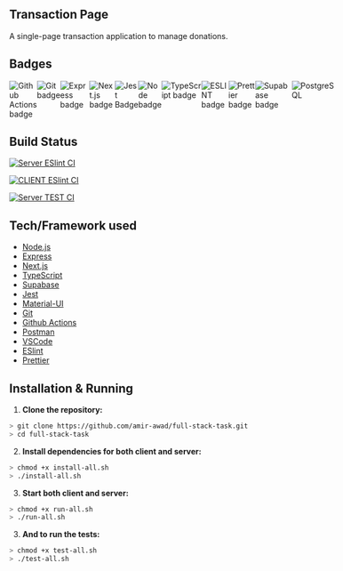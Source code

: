 ## Transaction Page

A single-page transaction application to manage donations.

## Badges

<div style="display: flex;">
  <img src="https://img.shields.io/badge/Github-Actions-%232088FF?style=for-the-badge&logo=GithubActions" alt="Github Actions badge">
  <img src="https://img.shields.io/badge/Git--%23F05032?style=for-the-badge&logo=Git" alt="Git badge">
  <img src="https://img.shields.io/badge/Express-%23000000?style=for-the-badge&logo=Express&logoColor=white" alt = "Express badge">
  <img src="https://img.shields.io/badge/Next.js-%23000000.svg?style=flat&logo=next.js&logoColor=white" alt = "Next.js badge">
  <img src="https://img.shields.io/badge/-jest-%23C21325?style=for-the-badge&logo=jest&logoColor=white" alt="Jest Badge">
  <img src="https://img.shields.io/badge/Node.js-%2343853D?style=for-the-badge&logo=Node.js&logoColor=white" alt = "Node badge">
  <img src="https://img.shields.io/badge/TypeScript-%23007ACC.svg?style=flat&logo=typescript&logoColor=white" alt = "TypeScript badge">
  <img src ="https://img.shields.io/badge/ESLint-%234B32C3?style=for-the-badge&logo=ESLint&logoColor=white" alt = "ESLINT badge">
  <img src ="https://img.shields.io/badge/Prettier-%231A2B34.svg?style=flat&logo=prettier&logoColor=%234B32C3" alt = "Prettier badge">
  <img src ="https://img.shields.io/badge/Supabase-%2334599B.svg?style=flat&logo=supabase&logoColor=white" alt = "Supabase badge">
  <img src ="https://img.shields.io/badge/Database-PostgreSQL-blue.svg" alt="PostgreSQL">
</div>

## Build Status

[![Server ESlint CI](https://github.com/amir-awad/full-stack-task/actions/workflows/server-lint.yaml/badge.svg)](https://github.com/amir-awad/full-stack-task/actions/workflows/server-lint.yaml)

[![CLIENT ESlint CI](https://github.com/amir-awad/full-stack-task/actions/workflows/client-lint.yaml/badge.svg)](https://github.com/amir-awad/full-stack-task/actions/workflows/client-lint.yaml)

[![Server TEST CI](https://github.com/amir-awad/full-stack-task/actions/workflows/server-test.yaml/badge.svg)](https://github.com/amir-awad/full-stack-task/actions/workflows/server-test.yaml)

## Tech/Framework used

- [Node.js](https://nodejs.org/en/)
- [Express](https://expressjs.com/)
- [Next.js](https://nextjs.org/)
- [TypeScript](https://www.typescriptlang.org/)
- [Supabase](https://supabase.com/)
- [Jest](https://jestjs.io/)
- [Material-UI](https://material-ui.com/)
- [Git](https://git-scm.com/)
- [Github Actions](github.com/features/actions)
- [Postman](https://www.postman.com/)
- [VSCode](https://code.visualstudio.com/)
- [ESlint](https://eslint.org/)
- [Prettier](https://prettier.io/)

## Installation & Running

1. **Clone the repository:**

```bash
> git clone https://github.com/amir-awad/full-stack-task.git
> cd full-stack-task
```

2. **Install dependencies for both client and server:**

```bash
> chmod +x install-all.sh
> ./install-all.sh
```

3. **Start both client and server:**

```bash
> chmod +x run-all.sh
> ./run-all.sh
```

3. **And to run the tests:**

```bash
> chmod +x test-all.sh
> ./test-all.sh
```
